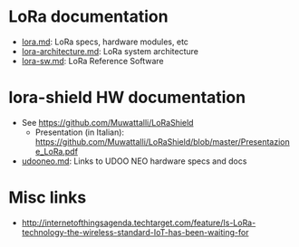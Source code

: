 # LoRa documentation

* [lora.md](lora.md): LoRa specs, hardware modules, etc
* [lora-architecture.md](lora-architecture.md): LoRa system architecture
* [lora-sw.md](lora-sw.md): LoRa Reference Software

# lora-shield HW documentation

* See https://github.com/Muwattalli/LoRaShield
  * Presentation (in Italian): https://github.com/Muwattalli/LoRaShield/blob/master/Presentazione_LoRa.pdf
* [udooneo.md](udooneo.md): Links to UDOO NEO hardware specs and docs

# Misc links

* <http://internetofthingsagenda.techtarget.com/feature/Is-LoRa-technology-the-wireless-standard-IoT-has-been-waiting-for>

<!-- EOF -->
